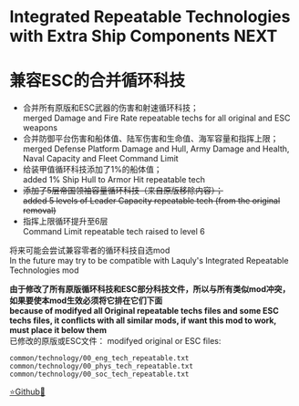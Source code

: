 # Integrated Repeatable Technologies with Extra Ship Components NEXT
# 兼容ESC的合并循环科技

- 合并所有原版和ESC武器的伤害和射速循环科技；  
  merged Damage and Fire Rate repeatable techs for all original and ESC weapons
- 合并防御平台伤害和船体值、陆军伤害和生命值、海军容量和指挥上限；  
  merged Defense Platform Damage and Hull, Army Damage and Health, Naval Capacity and Fleet Command Limit
- 给装甲值循环科技添加了1%的船体值；  
  added 1% Ship Hull to Armor Hit repeatable tech
- ~~添加了5层帝国领袖容量循环科技（来自原版移除内容）；~~  
  ~~added 5 levels of Leader Capacity repeatable tech (from the original removal)~~
- 指挥上限循环提升至6层  
  Command Limit repeatable tech raised to level 6

将来可能会尝试兼容零者的循环科技自选mod  
In the future may try to be compatible with Laquly's Integrated Repeatable Technologies mod

**由于修改了所有原版循环科技和ESC部分科技文件，所以与所有类似mod冲突，如果要使本mod生效必须将它排在它们下面**  
**because of modifyed all Original repeatable techs files and some ESC techs files, it conflicts with all similar mods, if want this mod to work, must place it below them**  
已修改的原版或ESC文件：
modifyed original or ESC files:
```
common/technology/00_eng_tech_repeatable.txt
common/technology/00_phys_tech_repeatable.txt
common/technology/00_soc_tech_repeatable.txt
```

[⭐Github🌟](https://github.com/Diadormu/irt_with_esc)